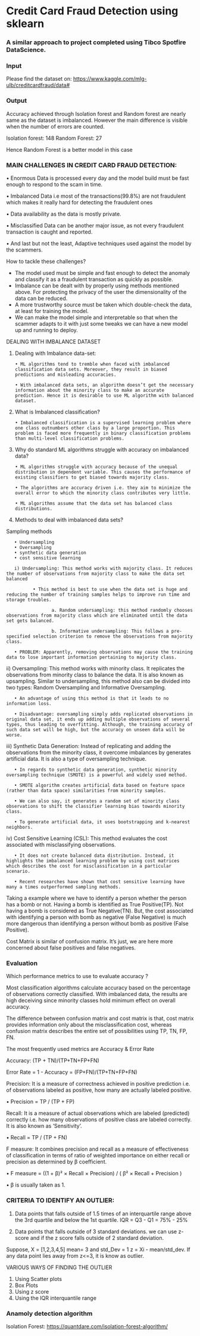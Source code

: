 # Credit Card Fraud Detection using sklearn
### A similar approach to project completed using Tibco Spotfire DataScience.

### Input
Please find the dataset on: https://www.kaggle.com/mlg-ulb/creditcardfraud/data#

### Output
Accuracy achieved through Isolation forest and Random forest are nearly same as the dataset is imbalanced. However the main difference is visible when the number of errors are counted.

Isolation forest: 148
Random Forest: 27

Hence Random Forest is a better model in this case

### MAIN CHALLENGES IN CREDIT CARD FRAUD DETECTION:

• Enormous Data is processed every day and the model build must be fast enough to respond to the scam in time.

• Imbalanced Data i.e most of the transactions(99.8%) are not fraudulent which makes it really hard for detecting the fraudulent ones

• Data availability as the data is mostly private.

• Misclassified Data can be another major issue, as not every fraudulent transaction is caught and reported.

• And last but not the least, Adaptive techniques used against the model by the scammers.

How to tackle these challenges?
* The model used must be simple and fast enough to detect the anomaly and classify it as a fraudulent transaction as quickly as possible.
* Imbalance can be dealt with by properly using methods mentioned above.
For protecting the privacy of the user the dimensionality of the data can be reduced.
* A more trustworthy source must be taken which double-check the data, at least for training the model.
* We can make the model simple and interpretable so that when the scammer adapts to it with just some tweaks we can have a new model up and running to deploy.


DEALING WITH IMBALANCE DATASET

1. Dealing with Imbalance data-set: 

       • ML algorithms tend to tremble when faced with imbalanced classification data sets. Moreover, they result in biased predictions and misleading accuracies.

       • With imbalanced data sets, an algorithm doesn’t get the necessary information about the minority class to make an accurate prediction. Hence it is desirable to use ML algorithm with balanced dataset.

2. What is Imbalanced classification?
       
       • Imbalanced classification is a supervised learning problem where one class outnumbers other class by a large proportion. This problem is faced more frequently in binary classification problems than multi-level classification problems.

3. Why do standard ML algorithms struggle with accuracy on imbalanced data?

       • ML algorithms struggle with accuracy because of the unequal distribution in dependent variable. This causes the performance of existing classifiers to get biased towards majority class.

       • The algorithms are accuracy driven i.e. they aim to minimize the overall error to which the minority class contributes very little.

       • ML algorithms assume that the data set has balanced class distributions.

4. Methods to deal with imbalanced data sets?

Sampling methods
       
       • Undersampling
       • Oversampling
       • synthetic data generation
       • cost sensitive learning

       i) Undersampling: This method works with majority class. It reduces the number of observations from majority class to make the data set balanced

              • This method is best to use when the data set is huge and reducing the number of training samples helps to improve run time and storage troubles.

                     a. Random undersampling: this method randomly chooses observations from majority class which are eliminated until the data set gets balanced.

                     b. Informative undersampling: This follows a pre-specified selection criterion to remove the observations from majority class.

       • PROBLEM: Apparently, removing observations may cause the training data to lose important information pertaining to majority class.


ii) Oversampling: This method works with minority class. It replicates the observations from minority class to balance the data. It is also known as upsampling. Similar to undersampling, this method also can be divided into two types: Random Oversampling and Informative Oversampling.

       • An advantage of using this method is that it leads to no information loss.

       • Disadvantage: oversampling simply adds replicated observations in original data set, it ends up adding multiple observations of several types, thus leading to overfitting. Although, the training accuracy of such data set will be high, but the accuracy on unseen data will be worse.


iii) Synthetic Data Generation:  Instead of replicating and adding the observations from the minority class, it overcome imbalances by generates artificial data. It is also a type of oversampling technique.

       • In regards to synthetic data generation, synthetic minority oversampling technique (SMOTE) is a powerful and widely used method.

       • SMOTE algorithm creates artificial data based on feature space (rather than data space) similarities from minority samples.

       • We can also say, it generates a random set of minority class observations to shift the classifier learning bias towards minority class.

       • To generate artificial data, it uses bootstrapping and k-nearest neighbors.

iv) Cost Sensitive Learning (CSL): This method evaluates the cost associated with misclassifying observations. 

       • It does not create balanced data distribution. Instead, it highlights the imbalanced learning problem by using cost matrices which describes the cost for misclassification in a particular scenario.

       • Recent researches have shown that cost sensitive learning have many a times outperformed sampling methods.


Taking a example where we have to identify a person whether the person has a bomb or not.
Having a bomb is identified as True Positive(TP). Not having a bomb is considered as True Negative(TN). But, the cost associated with identifying a person with bomb as negative (False Negative) is much more dangerous than identifying a person without bomb as positive (False Positive).

Cost Matrix is similar of confusion matrix. It’s just, we are here more concerned about false positives and false negatives.

### Evaluation

Which performance metrics to use to evaluate accuracy ?

Most classification algorithms calculate accuracy based on the percentage of observations correctly classified. With imbalanced data, the results are high deceiving since minority classes hold minimum effect on overall accuracy.

The difference between confusion matrix and cost matrix is that, cost matrix provides information only about the misclassification cost, whereas confusion matrix describes the entire set of possibilities using TP, TN, FP, FN.

The most frequently used metrics are Accuracy & Error Rate

Accuracy: (TP + TN)/(TP+TN+FP+FN)

Error Rate = 1 - Accuracy = (FP+FN)/(TP+TN+FP+FN)

Precision: It is a measure of correctness achieved in positive prediction i.e. of observations labeled as positive, how many are actually labeled positive.

• Precision = TP / (TP + FP)

Recall: It is a measure of actual observations which are labeled (predicted) correctly i.e. how many observations of positive class are labeled correctly. It is also known as ‘Sensitivity’.

• Recall = TP / (TP + FN)

F measure: It combines precision and recall as a measure of effectiveness of classification in terms of ratio of weighted importance on either recall or precision as determined by β coefficient.

• F measure = ((1 + β)² × Recall × Precision) / ( β² × Recall + Precision )

• β is usually taken as 1.

### CRITERIA TO IDENTIFY AN OUTLIER:
1. Data points that falls outside of 1.5 times of an interquartile range above the 3rd quartile and below the 1st quartile.
IQR = Q3 - Q1
       = 75% - 25%

2. Data points that falls outside of 3 standard deviations. we can use z-score and if the z score falls outside of 2 standard deviation.

Suppose, X = [1,2,3,4,5] mean= 3 and std_Dev = 1
z = Xi - mean/std_dev. If any data point lies away from z<=3, it is know as outlier.

VARIOUS WAYS OF FINDING THE OUTLIER
1. Using Scatter plots
2. Box Plots
3. Using z score
4. Using the IQR interquantile range

### Anamoly detection algorithm
Isolation Forest: https://quantdare.com/isolation-forest-algorithm/
